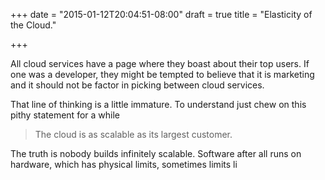 +++
date = "2015-01-12T20:04:51-08:00"
draft = true
title = "Elasticity of the Cloud."

+++

All cloud services have a page where they boast about their top users.
If one was a developer, they might be tempted to believe that it is marketing and
it should not be factor in picking between cloud services.

That line of thinking is a little immature. To understand just chew on this pithy
statement for a while

> The cloud is as scalable as its largest customer.

The truth is nobody builds infinitely scalable. Software after all runs on
hardware, which has physical limits, sometimes limits li
